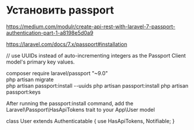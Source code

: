 # Установить passport

https://medium.com/modulr/create-api-rest-with-laravel-7-passport-authentication-part-1-a8198e5d0a9

https://laravel.com/docs/7.x/passport#installation

// use UUIDs instead of auto-incrementing integers as the Passport Client model's primary key values.

composer require laravel/passport "~9.0"  
php artisan migrate  
php artisan passport:install --uuids
php artisan passport:install
php artisan passport:keys

After running the passport:install command, add the Laravel\Passport\HasApiTokens trait to your App\User model

class User extends Authenticatable
{
use HasApiTokens, Notifiable;
}